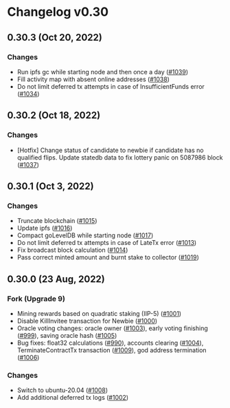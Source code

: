 # Changelog v0.30

## 0.30.3 (Oct 20, 2022)

### Changes

- Run ipfs gc while starting node and then once a day  ([#1039])
- Fill activity map with absent online addresses  ([#1038])
- Do not limit deferred tx attempts in case of InsufficientFunds error ([#1034])

[#1039]: https://github.com/idena-network/idena-go/pull/1039
[#1038]: https://github.com/idena-network/idena-go/pull/1038
[#1034]: https://github.com/idena-network/idena-go/pull/1034

## 0.30.2 (Oct 18, 2022)

### Changes

- [Hotfix] Change status of candidate to newbie if candidate has no qualified flips. Update statedb data to fix lottery panic on
  5087986 block ([#1037])

[#1037]: https://github.com/idena-network/idena-go/pull/1037

## 0.30.1 (Oct 3, 2022)

### Changes

- Truncate blockchain ([#1015])
- Update ipfs ([#1016])
- Compact goLevelDB while starting node ([#1017])
- Do not limit deferred tx attempts in case of LateTx error ([#1013])
- Fix broadcast block calculation ([#1014])
- Pass correct minted amount and burnt stake to collector ([#1019])

[#1013]: https://github.com/idena-network/idena-go/pull/1013

[#1014]: https://github.com/idena-network/idena-go/pull/1014

[#1017]: https://github.com/idena-network/idena-go/pull/1017

[#1015]: https://github.com/idena-network/idena-go/pull/1015

[#1016]: https://github.com/idena-network/idena-go/pull/1016

[#1019]: https://github.com/idena-network/idena-go/pull/1019

## 0.30.0 (23 Aug, 2022)

### Fork (Upgrade 9)

- Mining rewards based on quadratic staking (IIP-5) ([#1001])
- Disable KillInvitee transaction for Newbie ([#1000])
- Oracle voting changes: oracle owner ([#1003]), early voting finishing ([#999]), saving oracle hash ([#1005])
- Bug fixes: float32 calculations ([#990]), accounts clearing ([#1004]), TerminateContractTx transaction ([#1009]), god
  address termination ([#1006])

### Changes

- Switch to ubuntu-20.04 ([#1008])
- Add additional deferred tx logs ([#1002])

[#1001]: https://github.com/idena-network/idena-go/pull/1001

[#1000]: https://github.com/idena-network/idena-go/pull/1000

[#1003]: https://github.com/idena-network/idena-go/pull/1003

[#999]: https://github.com/idena-network/idena-go/pull/999

[#1005]: https://github.com/idena-network/idena-go/pull/1005

[#990]: https://github.com/idena-network/idena-go/pull/990

[#1004]: https://github.com/idena-network/idena-go/pull/1004

[#1009]: https://github.com/idena-network/idena-go/pull/1009

[#1006]: https://github.com/idena-network/idena-go/pull/1006

[#1008]: https://github.com/idena-network/idena-go/pull/1008

[#1002]: https://github.com/idena-network/idena-go/pull/1002


